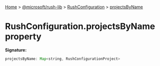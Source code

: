 [Home](./index) &gt; [@microsoft/rush-lib](rush-lib.md) &gt; [RushConfiguration](rush-lib.rushconfiguration.md) &gt; [projectsByName](rush-lib.rushconfiguration.projectsbyname.md)

# RushConfiguration.projectsByName property


**Signature:**
```javascript
projectsByName: Map<string, RushConfigurationProject>
```
